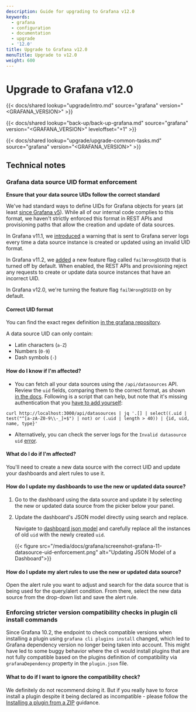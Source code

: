 ```yaml
---
description: Guide for upgrading to Grafana v12.0
keywords:
  - grafana
  - configuration
  - documentation
  - upgrade
  - '12.0'
title: Upgrade to Grafana v12.0
menuTitle: Upgrade to v12.0
weight: 600
---
```


# Upgrade to Grafana v12.0

{{< docs/shared lookup="upgrade/intro.md" source="grafana" version="<GRAFANA_VERSION>" >}}

{{< docs/shared lookup="back-up/back-up-grafana.md" source="grafana" version="<GRAFANA_VERSION>" leveloffset="+1" >}}

{{< docs/shared lookup="upgrade/upgrade-common-tasks.md" source="grafana" version="<GRAFANA_VERSION>" >}}

## Technical notes

### Grafana data source UID format enforcement

**Ensure that your data source UIDs follow the correct standard**

We've had standard ways to define UIDs for Grafana objects for years (at least [since Grafana v5](https://github.com/grafana/grafana/issues/7883)). While all of our internal code complies to this format, we haven't strictly enforced this format in REST APIs and provisioning paths that allow the creation and update of data sources.

In Grafana v11.1, we [introduced](https://github.com/grafana/grafana/pull/86598) a warning that is sent to Grafana server logs every time a data source instance is created or updated using an invalid UID format.

In Grafana v11.2, we [added](https://github.com/grafana/grafana/pull/89363/files) a new feature flag called `failWrongDSUID` that is turned off by default. When enabled, the REST APIs and provisioning reject any requests to create or update data source instances that have an incorrect UID.

In Grafana v12.0, we're turning the feature flag `failWrongDSUID` on by default.

#### Correct UID format

You can find the exact regex definition [in the grafana repository](https://github.com/grafana/grafana/blob/c92f5169d1c83508beb777f71a93336179fe426e/pkg/util/shortid_generator.go#L32-L45).

A data source UID can only contain:

- Latin characters (`a-Z`)
- Numbers (`0-9`)
- Dash symbols (`-`)

#### How do I know if I'm affected?

- You can fetch all your data sources using the `/api/datasources` API. Review the `uid` fields, comparing them to the correct format, as shown [in the docs](https://grafana.com/docs/grafana/latest/developers/http_api/data_source/#get-all-data-sources). Following is a script that can help, but note that it's missing authentication that you [have to add yourself](https://grafana.com/docs/grafana/latest/developers/http_api/#authenticating-api-requests):

```
curl http://localhost:3000/api/datasources | jq '.[] | select((.uid | test("^[a-zA-Z0-9\\-_]+$") | not) or (.uid | length > 40)) | {id, uid, name, type}'
```

- Alternatively, you can check the server logs for the `Invalid datasource uid` [error](https://github.com/grafana/grafana/blob/68751ed3107c4d15d33f34b15183ee276611785c/pkg/services/datasources/service/store.go#L429).

#### What do I do if I'm affected?

You'll need to create a new data source with the correct UID and update your dashboards and alert rules to use it.

#### How do I update my dashboards to use the new or updated data source?

1. Go to the dashboard using the data source and update it by selecting the new or updated data source from the picker below your panel.
1. Update the dashboard's JSON model directly using search and replace.

   Navigate to [dashboard json model](https://grafana.com/docs/grafana/latest/dashboards/build-dashboards/view-dashboard-json-model/) and carefully replace all the instances of old `uid` with the newly created `uid`.

   {{< figure src="/media/docs/grafana/screenshot-grafana-11-datasource-uid-enforcement.png" alt="Updating JSON Model of a Dashboard">}}

#### How do I update my alert rules to use the new or updated data source?

Open the alert rule you want to adjust and search for the data source that is being used for the query/alert condition. From there, select the new data source from the drop-down list and save the alert rule.

### Enforcing stricter version compatibility checks in plugin cli install commands

Since Grafana 10.2, the endpoint to check compatible versions when installing a plugin using `grafana cli plugins install` changed, which led to Grafana dependency version no longer being taken into account. This might have led to some buggy behavior where the cli would install plugins that are not fully compatible based on the plugins definition of compatibility via `grafanaDependency` property in the `plugin.json` file.

#### What to do if I want to ignore the compatibility check?

We definitely do not recommend doing it. But if you really have to force install a plugin despite it being declared as incompatible - please follow the [Installing a plugin from a ZIP](https://grafana.com/docs/grafana/latest/administration/plugin-management/#install-a-plugin-from-a-zip-file) guidance.
